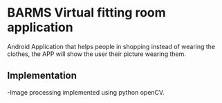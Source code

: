 # BARMS Virtual fitting room application
Android Application that helps people in shopping instead of wearing the clothes, the APP will show the user their picture wearing them.

## Implementation
-Image processing implemented using python openCV.
